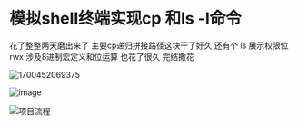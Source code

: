 # 模拟shell终端实现cp 和ls -l命令
花了整整两天磨出来了 主要cp递归拼接路径这块干了好久  还有个 ls 展示权限位rwx   涉及8进制宏定义和位运算  也花了很久 完结撒花

![1700452069375](https://github.com/yfabc123/my_project/assets/103840107/87d50276-eca8-4834-95be-4a2892544636)

![image](https://github.com/yfabc123/my_project/assets/103840107/57b775bc-1cd1-4ad6-aadf-fbc8491524af)


![项目流程](https://github.com/yfabc123/my_project/assets/103840107/721cfb6c-db51-4d7b-af0f-9b430441bd51)
